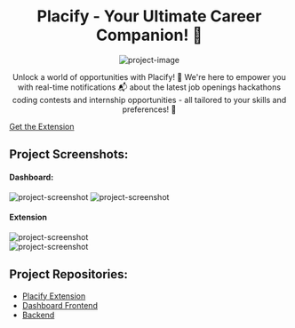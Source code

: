 <h1 align="center" id="title">Placify - Your Ultimate Career Companion! 🚀</h1>

<p align="center"><img src="https://i.imgur.com/OPrFxVy.jpeghttps://i.imgur.com/OPrFxVy.jpeg" alt="project-image"></p>

<p id="description" align="center">Unlock a world of opportunities with Placify! 💼 We're here to empower you with real-time notifications 📬 about the latest job openings hackathons coding contests and internship opportunities - all tailored to your skills and preferences! 🧠</p>
<a align="center" href="https://chrome.google.com/webstore/detail/placify/odjbojcmjnlcanibgnjiicmognlbodbl?hl=en-GB">Get the Extension</a>
<h2>Project Screenshots:</h2>
<h4>Dashboard:</h4>
<img src="https://i.imgur.com/BqpmSQv.jpeg" alt="project-screenshot">
<img src="https://i.imgur.com/X1twsyY.png" alt="project-screenshot">
<br>
<h4>Extension</h4>
<img src="https://i.imgur.com/OPrFxVy.jpeg" alt="project-screenshot">
<br>
<img src="https://i.imgur.com/Io8BxoP.png" alt="project-screenshot">
<br>

<h2>Project Repositories:</h2>
<ul>
  <li><a href="https://github.com/itz-arnav/PlacifyExtension">Placify Extension</a></li>
  <li><a href="https://github.com/itz-arnav/PlacifyAdminFrontend">Dashboard Frontend</a></li>
  <li><a href="https://github.com/itz-arnav/PlacifyBackend">Backend</a></li>
</ul>
